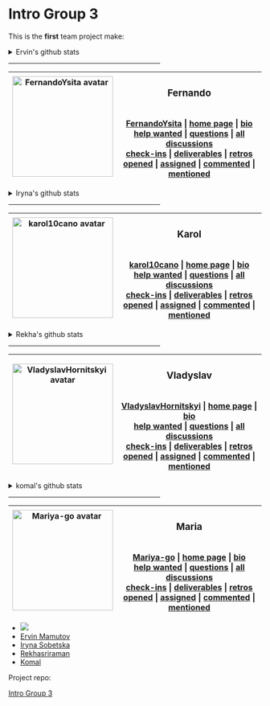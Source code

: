 # Intro Group 3

This is the **first** team project make:

<details>
<summary>Ervin's github stats</summary>
<br>

![ervinMamutov github activity](https://ghchart.rshah.org/ervinMamutov)

![ervinMamutov github stats](https://github-readme-stats.vercel.app/api?username=ervinMamutov&show_icons=true&theme=default&hide_title=true&hide_rank=true)

</details>
<hr style="width:60%;align:center">

| <img src="./admin/assets/avatars/FernandoYsita.png" height="200px" width="200px" alt="FernandoYsita avatar" /> | <h3 id="FernandoYsita">Fernando</h3><br>[FernandoYsita](https://github.com/FernandoYsita) \| [home page](https://FernandoYsita.github.io) \| [bio](./student-bios/FernandoYsita.md)<br>[help wanted](https://github.com/BF-frontEnd-class/home/discussions/categories/help-wanted?discussions_q=author%3AFernandoYsita+category%3Ahelp-wanted+is:unanswered) \| [questions](https://github.com/BF-frontEnd-class/home/discussions/categories/question?discussions_q=author%3AFernandoYsita+category%3AQ%26A+is:unanswered) \| [all discussions](https://github.com/BF-frontEnd-class/home/discussions/categories/question?discussions_q=includes%3AFernandoYsita)<br>[check-ins](https://github.com/BF-frontEnd-class/home/issues/?q=assignee%3AFernandoYsita+label%3Acheck-in) \| [deliverables](https://github.com/BF-frontEnd-class/home/projects/1?card_filter_query=assignee%3AFernandoYsita+label%3Adeliverable) \| [retros](https://github.com/BF-frontEnd-class/home/issues/?q=assignee%3AFernandoYsita+label%3Aretro+label%3Acheck-in)<br>[opened](https://github.com/BF-frontEnd-class/home/issues?q=author%3AFernandoYsita) \| [assigned](https://github.com/BF-frontEnd-class/home/issues?q=assignee%3AFernandoYsita) \| [commented](https://github.com/BF-frontEnd-class/home/issues?q=commenter%3AFernandoYsita) \| [mentioned](https://github.com/BF-frontEnd-class/home/issues?q=mentions%3AFernandoYsita) |
| -------------------------------------------------------------------------------------------------------------- | -------------------------------------------------------------------------------------------------------------------------------------------------------------------------------------------------------------------------------------------------------------------------------------------------------------------------------------------------------------------------------------------------------------------------------------------------------------------------------------------------------------------------------------------------------------------------------------------------------------------------------------------------------------------------------------------------------------------------------------------------------------------------------------------------------------------------------------------------------------------------------------------------------------------------------------------------------------------------------------------------------------------------------------------------------------------------------------------------------------------------------------------------------------------------------------------------------------------------------------------------------------------------------------------------------------------------------------------------------------------------------------------------------------------------- |


<details>
<summary>Iryna's github stats</summary>
<br>

![IrynaSobetska github activity](https://ghchart.rshah.org/IrynaSobetska)

![IrynaSobetska github stats](https://github-readme-stats.vercel.app/api?username=IrynaSobetska&show_icons=true&theme=default&hide_title=true&hide_rank=true)

</details>
<hr style="width:60%;align:center">

| <img src="./admin/assets/avatars/karol10cano.png" height="200px" width="200px" alt="karol10cano avatar" /> | <h3 id="karol10cano">Karol</h3><br>[karol10cano](https://github.com/karol10cano) \| [home page](https://karol10cano.github.io) \| [bio](./student-bios/karol10cano.md)<br>[help wanted](https://github.com/BF-frontEnd-class/home/discussions/categories/help-wanted?discussions_q=author%3Akarol10cano+category%3Ahelp-wanted+is:unanswered) \| [questions](https://github.com/BF-frontEnd-class/home/discussions/categories/question?discussions_q=author%3Akarol10cano+category%3AQ%26A+is:unanswered) \| [all discussions](https://github.com/BF-frontEnd-class/home/discussions/categories/question?discussions_q=includes%3Akarol10cano)<br>[check-ins](https://github.com/BF-frontEnd-class/home/issues/?q=assignee%3Akarol10cano+label%3Acheck-in) \| [deliverables](https://github.com/BF-frontEnd-class/home/projects/1?card_filter_query=assignee%3Akarol10cano+label%3Adeliverable) \| [retros](https://github.com/BF-frontEnd-class/home/issues/?q=assignee%3Akarol10cano+label%3Aretro+label%3Acheck-in)<br>[opened](https://github.com/BF-frontEnd-class/home/issues?q=author%3Akarol10cano) \| [assigned](https://github.com/BF-frontEnd-class/home/issues?q=assignee%3Akarol10cano) \| [commented](https://github.com/BF-frontEnd-class/home/issues?q=commenter%3Akarol10cano) \| [mentioned](https://github.com/BF-frontEnd-class/home/issues?q=mentions%3Akarol10cano) |
| ---------------------------------------------------------------------------------------------------------- | ----------------------------------------------------------------------------------------------------------------------------------------------------------------------------------------------------------------------------------------------------------------------------------------------------------------------------------------------------------------------------------------------------------------------------------------------------------------------------------------------------------------------------------------------------------------------------------------------------------------------------------------------------------------------------------------------------------------------------------------------------------------------------------------------------------------------------------------------------------------------------------------------------------------------------------------------------------------------------------------------------------------------------------------------------------------------------------------------------------------------------------------------------------------------------------------------------------------------------------------------------------------------------------------------------------------------------------------------------------------------------------------- |


<details>
<summary>Rekha's github stats</summary>
<br>

![Rekhasriraman github activity](https://ghchart.rshah.org/Rekhasriraman)

![Rekhasriraman github stats](https://github-readme-stats.vercel.app/api?username=Rekhasriraman&show_icons=true&theme=default&hide_title=true&hide_rank=true)

</details>
<hr style="width:60%;align:center">

| <img src="./admin/assets/avatars/VladyslavHornitskyi.png" height="200px" width="200px" alt="VladyslavHornitskyi avatar" /> | <h3 id="VladyslavHornitskyi">Vladyslav</h3><br>[VladyslavHornitskyi](https://github.com/VladyslavHornitskyi) \| [home page](https://VladyslavHornitskyi.github.io) \| [bio](./student-bios/VladyslavHornitskyi.md)<br>[help wanted](https://github.com/BF-frontEnd-class/home/discussions/categories/help-wanted?discussions_q=author%3AVladyslavHornitskyi+category%3Ahelp-wanted+is:unanswered) \| [questions](https://github.com/BF-frontEnd-class/home/discussions/categories/question?discussions_q=author%3AVladyslavHornitskyi+category%3AQ%26A+is:unanswered) \| [all discussions](https://github.com/BF-frontEnd-class/home/discussions/categories/question?discussions_q=includes%3AVladyslavHornitskyi)<br>[check-ins](https://github.com/BF-frontEnd-class/home/issues/?q=assignee%3AVladyslavHornitskyi+label%3Acheck-in) \| [deliverables](https://github.com/BF-frontEnd-class/home/projects/1?card_filter_query=assignee%3AVladyslavHornitskyi+label%3Adeliverable) \| [retros](https://github.com/BF-frontEnd-class/home/issues/?q=assignee%3AVladyslavHornitskyi+label%3Aretro+label%3Acheck-in)<br>[opened](https://github.com/BF-frontEnd-class/home/issues?q=author%3AVladyslavHornitskyi) \| [assigned](https://github.com/BF-frontEnd-class/home/issues?q=assignee%3AVladyslavHornitskyi) \| [commented](https://github.com/BF-frontEnd-class/home/issues?q=commenter%3AVladyslavHornitskyi) \| [mentioned](https://github.com/BF-frontEnd-class/home/issues?q=mentions%3AVladyslavHornitskyi) |
| -------------------------------------------------------------------------------------------------------------------------- | --------------------------------------------------------------------------------------------------------------------------------------------------------------------------------------------------------------------------------------------------------------------------------------------------------------------------------------------------------------------------------------------------------------------------------------------------------------------------------------------------------------------------------------------------------------------------------------------------------------------------------------------------------------------------------------------------------------------------------------------------------------------------------------------------------------------------------------------------------------------------------------------------------------------------------------------------------------------------------------------------------------------------------------------------------------------------------------------------------------------------------------------------------------------------------------------------------------------------------------------------------------------------------------------------------------------------------------------------------------------------------------------------------------------------------------------------------------------------------------------------------------------- |


<details>
<summary>komal's github stats</summary>
<br>

![komal-89 github activity](https://ghchart.rshah.org/komal-89)

![komal-89 github stats](https://github-readme-stats.vercel.app/api?username=komal-89&show_icons=true&theme=default&hide_title=true&hide_rank=true)

</details>
<hr style="width:60%;align:center">

| <img src="./admin/assets/avatars/Mariya-go.png" height="200px" width="200px" alt="Mariya-go avatar" /> | <h3 id="Mariya-go">Maria</h3><br>[Mariya-go](https://github.com/Mariya-go) \| [home page](https://Mariya-go.github.io) \| [bio](./student-bios/Mariya-go.md)<br>[help wanted](https://github.com/BF-frontEnd-class/home/discussions/categories/help-wanted?discussions_q=author%3AMariya-go+category%3Ahelp-wanted+is:unanswered) \| [questions](https://github.com/BF-frontEnd-class/home/discussions/categories/question?discussions_q=author%3AMariya-go+category%3AQ%26A+is:unanswered) \| [all discussions](https://github.com/BF-frontEnd-class/home/discussions/categories/question?discussions_q=includes%3AMariya-go)<br>[check-ins](https://github.com/BF-frontEnd-class/home/issues/?q=assignee%3AMariya-go+label%3Acheck-in) \| [deliverables](https://github.com/BF-frontEnd-class/home/projects/1?card_filter_query=assignee%3AMariya-go+label%3Adeliverable) \| [retros](https://github.com/BF-frontEnd-class/home/issues/?q=assignee%3AMariya-go+label%3Aretro+label%3Acheck-in)<br>[opened](https://github.com/BF-frontEnd-class/home/issues?q=author%3AMariya-go) \| [assigned](https://github.com/BF-frontEnd-class/home/issues?q=assignee%3AMariya-go) \| [commented](https://github.com/BF-frontEnd-class/home/issues?q=commenter%3AMariya-go) \| [mentioned](https://github.com/BF-frontEnd-class/home/issues?q=mentions%3AMariya-go) |
| ------------------------------------------------------------------------------------------------------ | ----------------------------------------------------------------------------------------------------------------------------------------------------------------------------------------------------------------------------------------------------------------------------------------------------------------------------------------------------------------------------------------------------------------------------------------------------------------------------------------------------------------------------------------------------------------------------------------------------------------------------------------------------------------------------------------------------------------------------------------------------------------------------------------------------------------------------------------------------------------------------------------------------------------------------------------------------------------------------------------------------------------------------------------------------------------------------------------------------------------------------------------------------------------------------------------------------------------------------------------------------------------------------------------------------------------------------------------------------------- |






- ![]([https://github.com/account](https://avatars.githubusercontent.com/u/72463361?v=4))
- [Ervin Mamutov](https://github.com/ervinMamutov)
- [Iryna Sobetska](https://github.com/IrynaSobetska)
- [Rekhasriraman](https://github.com/Rekhasriraman)
- [Komal](https://github.com/komal-89)

Project repo:

[Intro Group 3](https://github.com/BF-FrontEnd-class/workflows-group3-intro)




